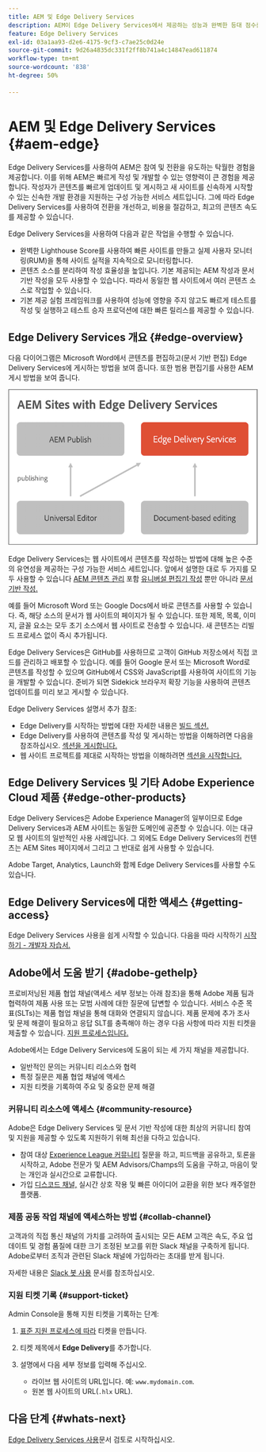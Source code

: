 ```yaml
---
title: AEM 및 Edge Delivery Services
description: AEM이 Edge Delivery Services에서 제공하는 성능과 완벽한 등대 점수를 통해 어떻게 as a Cloud Service으로 혜택을 받을 수 있는지 이해합니다.
feature: Edge Delivery Services
exl-id: 03a1aa93-d2e6-4175-9cf3-c7ae25c0d24e
source-git-commit: 9d26a4835dc331f2ff8b741a4c14847ead611874
workflow-type: tm+mt
source-wordcount: '838'
ht-degree: 50%

---
```



# AEM 및 Edge Delivery Services {#aem-edge}

Edge Delivery Services를 사용하여 AEM은 참여 및 전환을 유도하는 탁월한 경험을 제공합니다. 이를 위해 AEM은 빠르게 작성 및 개발할 수 있는 영향력이 큰 경험을 제공합니다. 작성자가 콘텐츠를 빠르게 업데이트 및 게시하고 새 사이트를 신속하게 시작할 수 있는 신속한 개발 환경을 지원하는 구성 가능한 서비스 세트입니다. 그에 따라 Edge Delivery Services를 사용하여 전환을 개선하고, 비용을 절감하고, 최고의 콘텐츠 속도를 제공할 수 있습니다.

Edge Delivery Services을 사용하여 다음과 같은 작업을 수행할 수 있습니다.

* 완벽한 Lighthouse Score를 사용하여 빠른 사이트를 만들고 실제 사용자 모니터링(RUM)을 통해 사이트 실적을 지속적으로 모니터링합니다.
* 콘텐츠 소스를 분리하여 작성 효율성을 높입니다. 기본 제공되는 AEM 작성과 문서 기반 작성을 모두 사용할 수 있습니다. 따라서 동일한 웹 사이트에서 여러 콘텐츠 소스로 작업할 수 있습니다.
* 기본 제공 실험 프레임워크를 사용하여 성능에 영향을 주지 않고도 빠르게 테스트를 작성 및 실행하고 테스트 승자 프로덕션에 대한 빠른 릴리스를 제공할 수 있습니다.

## Edge Delivery Services 개요 {#edge-overview}

다음 다이어그램은 Microsoft Word에서 콘텐츠를 편집하고(문서 기반 편집) Edge Delivery Services에 게시하는 방법을 보여 줍니다. 또한 범용 편집기를 사용한 AEM 게시 방법을 보여 줍니다.

![Edge Delivery 아키텍처](assets/AEM-with-EDS-publishing-simple2.png)

Edge Delivery Services는 웹 사이트에서 콘텐츠를 작성하는 방법에 대해 높은 수준의 유연성을 제공하는 구성 가능한 서비스 세트입니다. 앞에서 설명한 대로 두 가지를 모두 사용할 수 있습니다 [AEM 콘텐츠 관리](https://experienceleague.adobe.com/docs/experience-manager-cloud-service/content/sites/authoring/getting-started/concepts.html) 포함 [유니버설 편집기 작성](/help/implementing/universal-editor/introduction.md) 뿐만 아니라 [문서 기반 작성.](https://www.aem.live/docs/authoring)

예를 들어 Microsoft Word 또는 Google Docs에서 바로 콘텐츠를 사용할 수 있습니다. 즉, 해당 소스의 문서가 웹 사이트의 페이지가 될 수 있습니다. 또한 제목, 목록, 이미지, 글꼴 요소는 모두 초기 소스에서 웹 사이트로 전송할 수 있습니다. 새 콘텐츠는 리빌드 프로세스 없이 즉시 추가됩니다.

Edge Delivery Services은 GitHub를 사용하므로 고객이 GitHub 저장소에서 직접 코드를 관리하고 배포할 수 있습니다. 예를 들어 Google 문서 또는 Microsoft Word로 콘텐츠를 작성할 수 있으며 GitHub에서 CSS와 JavaScript를 사용하여 사이트의 기능을 개발할 수 있습니다. 준비가 되면 Sidekick 브라우저 확장 기능을 사용하여 콘텐츠 업데이트를 미리 보고 게시할 수 있습니다.

Edge Delivery Services 설명서 추가 참조:

* Edge Delivery를 시작하는 방법에 대한 자세한 내용은 [빌드 섹션.](https://www.aem.live/docs/#build)
* Edge Delivery를 사용하여 콘텐츠를 작성 및 게시하는 방법을 이해하려면 다음을 참조하십시오. [섹션을 게시합니다.](https://www.aem.live/docs/authoring)
* 웹 사이트 프로젝트를 제대로 시작하는 방법을 이해하려면 [섹션을 시작합니다.](https://www.aem.live/docs/#launch)

## Edge Delivery Services 및 기타 Adobe Experience Cloud 제품 {#edge-other-products}

Edge Delivery Services은 Adobe Experience Manager의 일부이므로 Edge Delivery Services과 AEM 사이트는 동일한 도메인에 공존할 수 있습니다. 이는 대규모 웹 사이트의 일반적인 사용 사례입니다. 그 외에도 Edge Delivery Services의 컨텐츠는 AEM Sites 페이지에서 그리고 그 반대로 쉽게 사용할 수 있습니다.

Adobe Target, Analytics, Launch와 함께 Edge Delivery Services를 사용할 수도 있습니다.

## Edge Delivery Services에 대한 액세스 {#getting-access}

Edge Delivery Services 사용을 쉽게 시작할 수 있습니다. 다음을 따라 시작하기 [시작하기 - 개발자 자습서.](https://www.aem.live/developer/tutorial)

## Adobe에서 도움 받기 {#adobe-gethelp}

프로비저닝된 제품 협업 채널(액세스 세부 정보는 아래 참조)을 통해 Adobe 제품 팀과 협력하여 제품 사용 또는 모범 사례에 대한 질문에 답변할 수 있습니다. 서비스 수준 목표(SLTs)는 제품 협업 채널을 통해 대화와 연결되지 않습니다. 제품 문제에 추가 조사 및 문제 해결이 필요하고 응답 SLT를 충족해야 하는 경우 다음 사항에 따라 지원 티켓을 제출할 수 있습니다. [지원 프로세스입니다.](https://experienceleague.adobe.com/?support-tab=home#support)

Adobe에서는 Edge Delivery Services에 도움이 되는 세 가지 채널을 제공합니다.

* 일반적인 문의는 커뮤니티 리소스와 협력
* 특정 질문은 제품 협업 채널에 액세스
* 지원 티켓을 기록하여 주요 및 중요한 문제 해결

### 커뮤니티 리소스에 액세스 {#community-resource}

Adobe은 Edge Delivery Services 및 문서 기반 작성에 대한 최상의 커뮤니티 참여 및 지원을 제공할 수 있도록 지원하기 위해 최선을 다하고 있습니다.

* 참여 대상 [Experience League 커뮤니티](https://adobe.ly/3Q6kTKl) 질문을 하고, 피드백을 공유하고, 토론을 시작하고, Adobe 전문가 및 AEM Advisors/Champs의 도움을 구하고, 마음이 맞는 개인과 실시간으로 교류합니다.
* 가입 [디스코드 채널,](https://discord.gg/aem-live) 실시간 상호 작용 및 빠른 아이디어 교환을 위한 보다 캐주얼한 플랫폼.

### 제품 공동 작업 채널에 액세스하는 방법 {#collab-channel}

고객과의 직접 통신 채널의 가치를 고려하여 출시되는 모든 AEM 고객은 속도, 주요 업데이트 및 경험 품질에 대한 크기 조정된 보고를 위한 Slack 채널을 구축하게 됩니다. Adobe로부터 조직과 관련된 Slack 채널에 가입하라는 초대를 받게 됩니다.

자세한 내용은 [Slack 봇 사용](https://www.aem.live/docs/slack) 문서를 참조하십시오.

### 지원 티켓 기록 {#support-ticket}

Admin Console을 통해 지원 티켓을 기록하는 단계:

1. [표준 지원 프로세스에 따라](https://experienceleague.adobe.com/?support-tab=home#support) 티켓을 만듭니다.
1. 티켓 제목에서 **Edge Delivery**&#x200B;를 추가합니다.
1. 설명에서 다음 세부 정보를 입력해 주십시오.

   * 라이브 웹 사이트의 URL입니다. 예: `www.mydomain.com`.
   * 원본 웹 사이트의 URL(`.hlx` URL).

## 다음 단계 {#whats-next}

[Edge Delivery Services 사용](/help/edge/using.md)문서 검토로 시작하십시오.
